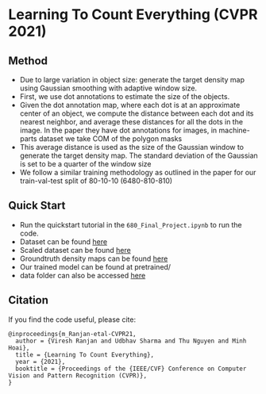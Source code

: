 # Learning To Count Everything (CVPR 2021)

## Method
- Due to large variation in object size: generate the target density map using Gaussian smoothing with adaptive window size.
- First, we use dot annotations to estimate the size of the objects. 
- Given the dot annotation map, where each dot is at an approximate center of an object, we compute the distance between each dot and its nearest neighbor, and average these distances for all the dots in the image. In the paper they have dot annotations for images, in machine-parts dataset we take COM of the polygon masks
- This average distance is used as the size of the Gaussian window to generate the target density map. The standard deviation of the Gaussian is set to be a quarter of the window size
- We follow a similar training methodology as outlined in the paper for our train-val-test split of 80-10-10 (6480-810-810)

## Quick Start

- Run the quickstart tutorial in the `680_Final_Project.ipynb` to run the code.
- Dataset can be found [here](https://drive.google.com/drive/folders/1OyWLO9ysCCZkGnQdwYhIKbU0ixk_73Zj?usp=sharing)
- Scaled dataset can be found [here](https://drive.google.com/drive/folders/1Cus6rW-Rqy2a62qYSL3Pf0DBI4dheGt-?usp=sharing)
- Groundtruth density maps can be found [here](https://drive.google.com/drive/folders/1sC1HYSp8ntKigpAHjMAZZxldXB9YedZT?usp=sharing)
- Our trained model can be found at pretrained/
- data folder can also be accessed [here](https://drive.google.com/drive/folders/1D6Dff_b54SLNxgpS8veooFUV5cxzcMqF?usp=sharing)

## Citation

If you find the code useful, please cite:
```
@inproceedings{m_Ranjan-etal-CVPR21,
  author = {Viresh Ranjan and Udbhav Sharma and Thu Nguyen and Minh Hoai},
  title = {Learning To Count Everything},
  year = {2021},
  booktitle = {Proceedings of the {IEEE/CVF} Conference on Computer Vision and Pattern Recognition (CVPR)},
}
```


